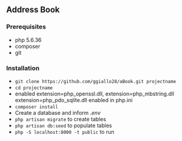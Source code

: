 ## Address Book ##

### Prerequisites ###

* php 5.6.36
* composer
* git

### Installation ###

* `git clone https://github.com/ggiallo28/aBook.git projectname`
* `cd projectname`
*  enabled extension=php_openssl.dll, extension=php_mbstring.dll extension=php_pdo_sqlite.dll enabled in php.ini
* `composer install`
* Create a database and inform *.env*
* `php artisan migrate` to create tables
* `php artisan db:seed` to populate tables
* `php -S localhost:8000 -t public` to run




